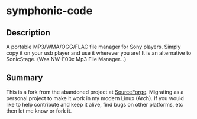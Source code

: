 # symphonic-code

## Description
A portable MP3/WMA/OGG/FLAC file manager for Sony players. Simply copy it on your usb player and use it wherever you are! It is an alternative to SonicStage. (Was NW-E00x Mp3 File Manager...)

## Summary
This is a fork from the abandoned project at [SourceForge](https://sourceforge.net/p/symphonic/code/HEAD/tree/). Migrating as a personal project to make it work in my modern Linux (Arch). If you would like to help contribute and keep it alive, find bugs on other platforms, etc then let me know or fork it.
